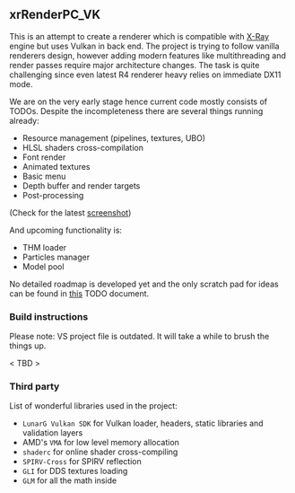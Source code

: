 ## xrRenderPC_VK

This is an attempt to create a renderer which is compatible with [X-Ray](https://github.com/OpenXRay/xray-16) engine but uses Vulkan in back end. The project is trying to follow vanilla renderers design, however adding modern features like multithreading and render passes require major architecture changes. The task is quite challenging since even latest R4 renderer heavy relies on immediate DX11 mode.

We are on the very early stage hence current code mostly consists of TODOs. Despite the incompleteness there are several things running already:

* Resource management (pipelines, textures, UBO)
* HLSL shaders cross-compilation
* Font render
* Animated textures
* Basic menu
* Depth buffer and render targets
* Post-processing

(Check for the latest [screenshot](docs/screenshots/screenshot-01-Apr-2019.png))

And upcoming functionality is:

* THM loader
* Particles manager
* Model pool

No detailed roadmap is developed yet and the only scratch pad for ideas can be found in [this](docs/todo.md) TODO document.

### Build instructions

Please note: VS project file is outdated. It will take a while to brush the things up.

< TBD >

### Third party

List of wonderful libraries used in the project:

* `LunarG Vulkan SDK` for Vulkan loader, headers, static libraries and validation layers
* AMD's ``VMA`` for low level memory allocation
* ``shaderc`` for online shader cross-compiling
* ``SPIRV-Cross`` for SPIRV reflection
* ``GLI`` for DDS textures loading
* ``GLM`` for all the math inside
